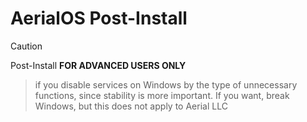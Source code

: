 # AerialOS Post-Install

> [!CAUTION]
> Post-Install **FOR ADVANCED USERS ONLY**

> if you disable services on Windows by the type of unnecessary functions, since stability is more important. If you want, break Windows, but this does not apply to Aerial LLC
